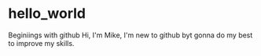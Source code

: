 # hello_world
Beginiings with github
Hi, I'm Mike, I'm new to github byt gonna do my best to improve my skills.
